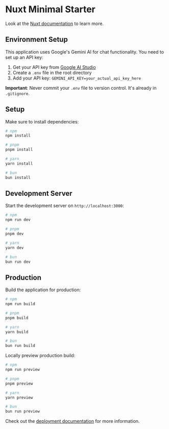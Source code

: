 # Nuxt Minimal Starter

Look at the [Nuxt documentation](https://nuxt.com/docs/getting-started/introduction) to learn more.

## Environment Setup

This application uses Google's Gemini AI for chat functionality. You need to set up an API key:

1. Get your API key from [Google AI Studio](https://makersuite.google.com/app/apikey)
2. Create a `.env` file in the root directory
3. Add your API key: `GEMINI_API_KEY=your_actual_api_key_here`

**Important**: Never commit your `.env` file to version control. It's already in `.gitignore`.

## Setup

Make sure to install dependencies:

```bash
# npm
npm install

# pnpm
pnpm install

# yarn
yarn install

# bun
bun install
```

## Development Server

Start the development server on `http://localhost:3000`:

```bash
# npm
npm run dev

# pnpm
pnpm dev

# yarn
yarn dev

# bun
bun run dev
```

## Production

Build the application for production:

```bash
# npm
npm run build

# pnpm
pnpm build

# yarn
yarn build

# bun
bun run build
```

Locally preview production build:

```bash
# npm
npm run preview

# pnpm
pnpm preview

# yarn
yarn preview

# bun
bun run preview
```

Check out the [deployment documentation](https://nuxt.com/docs/getting-started/deployment) for more information.
